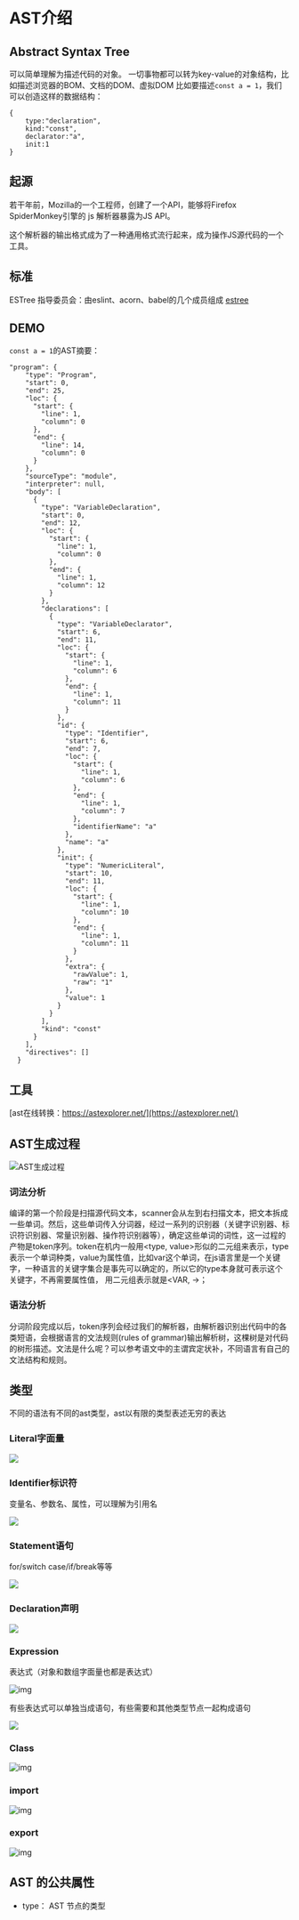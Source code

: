 # AST介绍
## Abstract Syntax Tree
可以简单理解为描述代码的对象。
一切事物都可以转为key-value的对象结构，比如描述浏览器的BOM、文档的DOM、虚拟DOM
比如要描述`const a = 1`，我们可以创造这样的数据结构：

```
{
	type:"declaration",
	kind:"const",
	declarator:"a",
	init:1
}
```
## 起源
若干年前，Mozilla的一个工程师，创建了一个API，能够将Firefox SpiderMonkey引擎的 js 解析器暴露为JS API。

这个解析器的输出格式成为了一种通用格式流行起来，成为操作JS源代码的一个工具。

## 标准
 ESTree 指导委员会：由eslint、acorn、babel的几个成员组成
[estree](https://github.com/estree/estree)

## DEMO
`const a = 1`的AST摘要：

```
"program": {
    "type": "Program",
    "start": 0,
    "end": 25,
    "loc": {
      "start": {
        "line": 1,
        "column": 0
      },
      "end": {
        "line": 14,
        "column": 0
      }
    },
    "sourceType": "module",
    "interpreter": null,
    "body": [
      {
        "type": "VariableDeclaration",
        "start": 0,
        "end": 12,
        "loc": {
          "start": {
            "line": 1,
            "column": 0
          },
          "end": {
            "line": 1,
            "column": 12
          }
        },
        "declarations": [
          {
            "type": "VariableDeclarator",
            "start": 6,
            "end": 11,
            "loc": {
              "start": {
                "line": 1,
                "column": 6
              },
              "end": {
                "line": 1,
                "column": 11
              }
            },
            "id": {
              "type": "Identifier",
              "start": 6,
              "end": 7,
              "loc": {
                "start": {
                  "line": 1,
                  "column": 6
                },
                "end": {
                  "line": 1,
                  "column": 7
                },
                "identifierName": "a"
              },
              "name": "a"
            },
            "init": {
              "type": "NumericLiteral",
              "start": 10,
              "end": 11,
              "loc": {
                "start": {
                  "line": 1,
                  "column": 10
                },
                "end": {
                  "line": 1,
                  "column": 11
                }
              },
              "extra": {
                "rawValue": 1,
                "raw": "1"
              },
              "value": 1
            }
          }
        ],
        "kind": "const"
      }
    ],
    "directives": []
  }
```

## 工具
[ast在线转换：https://astexplorer.net/](https://astexplorer.net/)

## AST生成过程

![AST生成过程](https://img-blog.csdnimg.cn/img_convert/5cb2c784cc5842833331f4aef28619da.png)


### 词法分析

编译的第一个阶段是扫描源代码文本，scanner会从左到右扫描文本，把文本拆成一些单词。然后，这些单词传入分词器，经过一系列的识别器（关键字识别器、标识符识别器、常量识别器、操作符识别器等），确定这些单词的词性，这一过程的产物是token序列。token在机内一般用<type, value>形似的二元组来表示，type表示一个单词种类，value为属性值，比如var这个单词，在js语言里是一个关键字，一种语言的关键字集合是事先可以确定的，所以它的type本身就可表示这个关键字，不再需要属性值， 用二元组表示就是<VAR, ->；

### 语法分析

分词阶段完成以后，token序列会经过我们的解析器，由解析器识别出代码中的各类短语，会根据语言的文法规则(rules of grammar)输出解析树，这棵树是对代码的树形描述。文法是什么呢？可以参考语文中的主谓宾定状补，不同语言有自己的文法结构和规则。

## 类型
不同的语法有不同的ast类型，ast以有限的类型表述无穷的表达
### Literal字面量

![](https://p1-juejin.byteimg.com/tos-cn-i-k3u1fbpfcp/29185815036a4ea1878484ba773a3b6e~tplv-k3u1fbpfcp-watermark.awebp)

### Identifier标识符

变量名、参数名、属性，可以理解为引用名

![](https://p1-juejin.byteimg.com/tos-cn-i-k3u1fbpfcp/9a4b54e6512a4da7ad5c99e7a61a62e9~tplv-k3u1fbpfcp-watermark.awebp)

### Statement语句

for/switch case/if/break等等

![](https://p1-juejin.byteimg.com/tos-cn-i-k3u1fbpfcp/d711045e21bb44b68495088df6a9a60b~tplv-k3u1fbpfcp-watermark.awebp)



### Declaration声明

![](https://p9-juejin.byteimg.com/tos-cn-i-k3u1fbpfcp/5303fa5530944a638d6b3d1af93f0e3f~tplv-k3u1fbpfcp-watermark.awebp)



### Expression

表达式（对象和数组字面量也都是表达式）

![img](https://p3-juejin.byteimg.com/tos-cn-i-k3u1fbpfcp/feabcb940982409b911dcbb6066e8aa7~tplv-k3u1fbpfcp-watermark.awebp)

有些表达式可以单独当成语句，有些需要和其他类型节点一起构成语句

![](https://p1-juejin.byteimg.com/tos-cn-i-k3u1fbpfcp/07a3f1e392f649adb764ada46ee48602~tplv-k3u1fbpfcp-watermark.awebp)

### Class

![img](https://p1-juejin.byteimg.com/tos-cn-i-k3u1fbpfcp/0c62ec375157488780e2beae39e7620d~tplv-k3u1fbpfcp-watermark.awebp)

### import

![img](https://p1-juejin.byteimg.com/tos-cn-i-k3u1fbpfcp/e501a0dfcce043c184e6320e22a4211c~tplv-k3u1fbpfcp-watermark.awebp)

### export

![img](https://p9-juejin.byteimg.com/tos-cn-i-k3u1fbpfcp/c3ccde25491e42199088fe1f050469ab~tplv-k3u1fbpfcp-watermark.awebp)

## AST 的公共属性
- type： AST 节点的类型
